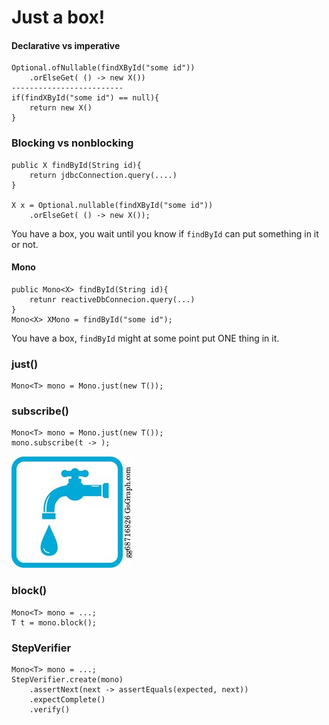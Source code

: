 # Just a box!


#### Declarative vs imperative
    Optional.ofNullable(findXById("some id"))
        .orElseGet( () -> new X())
    -------------------------
    if(findXById("some id") == null){
        return new X()
    }
    
### Blocking vs nonblocking
    public X findById(String id){
        return jdbcConnection.query(....)
    }
    
    X x = Optional.nullable(findXById("some id"))
        .orElseGet( () -> new X());
    
You have a box, you wait until you know if `findById` can put something in it or not.

#### Mono 
    public Mono<X> findById(String id){
        retunr reactiveDbConnecion.query(...)
    }
    Mono<X> XMono = findById("some id");

You have a box, `findById` might at some point put ONE thing in it. 

### just()
    Mono<T> mono = Mono.just(new T());

### subscribe()
    Mono<T> mono = Mono.just(new T());
    mono.subscribe(t -> );

![pipe tap](pipe-tap.jpeg)

### block()
    Mono<T> mono = ...;
    T t = mono.block();

### StepVerifier
    Mono<T> mono = ...;
    StepVerifier.create(mono)
        .assertNext(next -> assertEquals(expected, next))
        .expectComplete()
        .verify()

